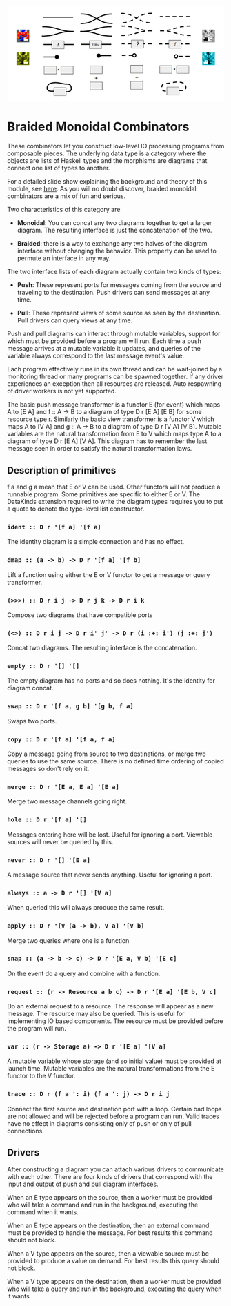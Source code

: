 ![alt text][logo]

# Braided Monoidal Combinators

These combinators let you construct low-level IO processing programs from
composable pieces. The underlying data type is a category where the objects
are lists of Haskell types and the morphisms are diagrams that connect one
list of types to another.

For a detailed slide show explaining the background and theory of this
module, see [here](https://docs.google.com/presentation/d/1ZTHNJolxcUYrl-aPAMHfb5e0EQ_Fxpm8KYgbC1UHtt4/edit?usp=sharing). As you will no doubt discover, braided monoidal combinators are a mix
of fun and serious.

Two characteristics of this category are

- **Monoidal**: You can concat any two diagrams together to get a larger
diagram. The resulting interface is just the concatenation of the two.

- **Braided**: there is a way to exchange any two halves of the diagram
interface without changing the behavior. This property can be used to
permute an interface in any way.

The two interface lists of each diagram actually contain two kinds of types:

- **Push**: These represent ports for messages coming from the source and
traveling to the destination. Push drivers can send messages at any time.

- **Pull**: These represent views of some source as seen by the destination.
Pull drivers can query views at any time.

Push and pull diagrams can interact through mutable variables, support for
which must be provided before a program will run. Each time a push message
arrives at a mutable variable it updates, and queries of the variable always
correspond to the last message event's value.

Each program effectively runs in its own thread and can be wait-joined by
a monitoring thread or many programs can be spawned together. If any driver
experiences an exception then all resources are released. Auto respawning
of driver workers is not yet supported.

The basic push message transformer is a functor E (for event) which maps
A to [E A] and f :: A -> B to a diagram of type D r [E A] [E B] for some 
resource type r. Similarly the basic view transformer is a functor V which
maps A to [V A] and g :: A -> B to a diagram of type D r [V A] [V B].
Mutable variables are the natural transformation from E to V which maps type
A to a diagram of type D r [E A] [V A]. This diagram has to remember the
last message seen in order to satisfy the natural transformation laws.

## Description of primitives

f a and g a mean that E or V can be used. Other functors will not produce
a runnable program. Some primitives are specific to either E or V. The
DataKinds extension required to write the diagram types requires you to
put a quote to denote the type-level list constructor.

### `ident :: D r '[f a] '[f a]`
The identity diagram is a simple connection and has no effect.

### `dmap :: (a -> b) -> D r '[f a] '[f b]`
Lift a function using either the E or V functor to get a message or
query transformer.

### `(>>>) :: D r i j -> D r j k -> D r i k`
Compose two diagrams that have compatible ports

### `(<>) :: D r i j -> D r i' j' -> D r (i :+: i') (j :+: j')`
Concat two diagrams. The resulting interface is the concatenation.

### `empty :: D r '[] '[]`
The empty diagram has no ports and so does nothing. It's the identity for
diagram concat.

### `swap :: D r '[f a, g b] '[g b, f a]`
Swaps two ports.

### `copy :: D r '[f a] '[f a, f a]`
Copy a message going from source to two destinations, or merge two queries to
use the same source. There is no defined time ordering of copied messages
so don't rely on it.

### `merge :: D r '[E a, E a] '[E a]`
Merge two message channels going right.

### `hole :: D r '[f a] '[]`
Messages entering here will be lost. Useful for ignoring a port. Viewable sources
will never be queried by this.

### `never :: D r '[] '[E a]`
A message source that never sends anything. Useful for ignoring a port.

### `always :: a -> D r '[] '[V a]`
When queried this will always produce the same result.

### `apply :: D r '[V (a -> b), V a] '[V b]`
Merge two queries where one is a function

### `snap :: (a -> b -> c) -> D r '[E a, V b] '[E c]`
On the event do a query and combine with a function.

### `request :: (r -> Resource a b c) -> D r '[E a] '[E b, V c]`
Do an external request to a resource. The response will appear as a new
message. The resource may also be queried. This is useful for implementing
IO based components. The resource must be provided before the program will
run. 

### `var :: (r -> Storage a) -> D r '[E a] '[V a]`
A mutable variable whose storage (and so initial value) must be provided at
launch time. Mutable variables are the natural transformations from the E
functor to the V functor.

### `trace :: D r (f a ': i) (f a ': j) -> D r i j`
Connect the first source and destination port with a loop. Certain bad loops
are not allowed and will be rejected before a program can run. Valid traces have
no effect in diagrams consisting only of push or only of pull connections.

## Drivers

After constructing a diagram you can attach various drivers to communicate
with each other. There are four kinds of drivers that correspond with the
input and output of push and pull diagram interfaces.

When an E type appears on the source, then a worker must be provided who will
take a command and run in the background, executing the command when it wants.

When an E type appears on the destination, then an external command must be
provided to handle the message. For best results this command should not block.

When a V type appears on the source, then a viewable source must be provided
to produce a value on demand. For best results this query should not block.

When a V type appears on the destination, then a worker must be provided who
will take a query and run in the background, executing the query when it wants.

[logo]: https://raw.githubusercontent.com/evanrinehart/braided-monoidal-combinators/master/image.png "Combinator Symbols"
